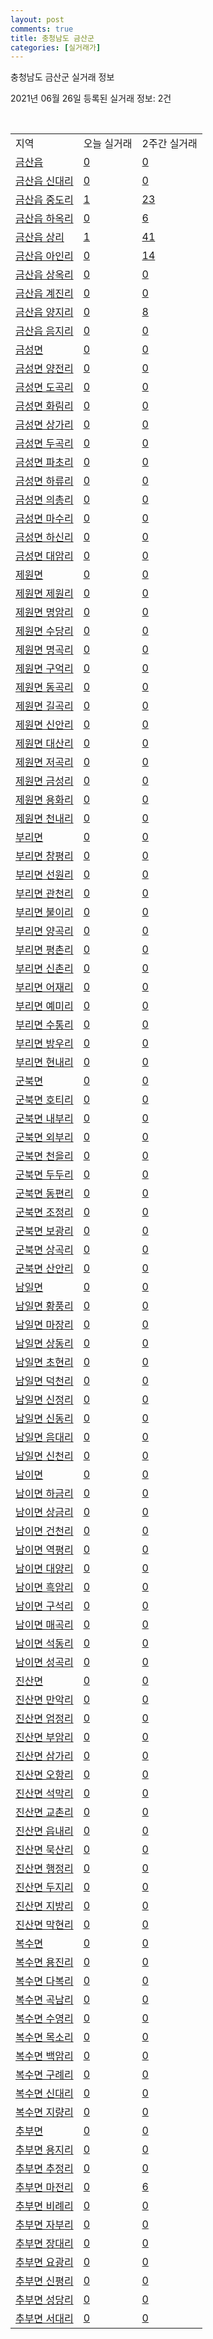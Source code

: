 ```yaml
---
layout: post
comments: true
title: 충청남도 금산군
categories: [실거래가]
---
```


충청남도 금산군 실거래 정보

2021년 06월 26일 등록된 실거래 정보: 2건

<script type="text/javascript">
  google.charts.load('current', {'packages':['corechart']});
  google.charts.setOnLoadCallback(drawChart);

  function drawChart() {
    var data = google.visualization.arrayToDataTable([['거래일', '매매', '전월세', '전매'], ['2021-03', 1, 0, 0], ['2021-04', 13, 7, 3], ['2021-05', 29, 15, 5], ['2021-06', 14, 5, 6]]);

    var options = {
      title: '최근 유형별 거래량 추이',
      legend: { position: 'bottom' }
    };

    var chart = new google.visualization.LineChart(document.getElementById('columnchart_material'));
    chart.draw(data, (options));
  }
</script>

<div id="columnchart_material" style="width: 450px; margin-left: -35px"></div>
<br>
<table class="sortable">
  <tr>
    <td>지역</td>
    <td>오늘 실거래</td>
    <td>2주간 실거래</td>
  </tr>

  
  <tr class="item">
    <td><a href="4471025000.html">금산읍</a></td>
    <td><a href="4471025000.html">0</a></td>
    <td><a href="4471025000.html">0</a></td>
  </tr>
    

  <tr class="item">
    <td><a href="4471025021.html">금산읍 신대리</a></td>
    <td><a href="4471025021.html">0</a></td>
    <td><a href="4471025021.html">0</a></td>
  </tr>
    

  <tr class="item">
    <td><a href="4471025022.html">금산읍 중도리</a></td>
    <td><a href="4471025022.html">1</a></td>
    <td><a href="4471025022.html">23</a></td>
  </tr>
    

  <tr class="item">
    <td><a href="4471025023.html">금산읍 하옥리</a></td>
    <td><a href="4471025023.html">0</a></td>
    <td><a href="4471025023.html">6</a></td>
  </tr>
    

  <tr class="item">
    <td><a href="4471025024.html">금산읍 상리</a></td>
    <td><a href="4471025024.html">1</a></td>
    <td><a href="4471025024.html">41</a></td>
  </tr>
    

  <tr class="item">
    <td><a href="4471025025.html">금산읍 아인리</a></td>
    <td><a href="4471025025.html">0</a></td>
    <td><a href="4471025025.html">14</a></td>
  </tr>
    

  <tr class="item">
    <td><a href="4471025026.html">금산읍 상옥리</a></td>
    <td><a href="4471025026.html">0</a></td>
    <td><a href="4471025026.html">0</a></td>
  </tr>
    

  <tr class="item">
    <td><a href="4471025027.html">금산읍 계진리</a></td>
    <td><a href="4471025027.html">0</a></td>
    <td><a href="4471025027.html">0</a></td>
  </tr>
    

  <tr class="item">
    <td><a href="4471025028.html">금산읍 양지리</a></td>
    <td><a href="4471025028.html">0</a></td>
    <td><a href="4471025028.html">8</a></td>
  </tr>
    

  <tr class="item">
    <td><a href="4471025029.html">금산읍 음지리</a></td>
    <td><a href="4471025029.html">0</a></td>
    <td><a href="4471025029.html">0</a></td>
  </tr>
    

  <tr class="item">
    <td><a href="4471031000.html">금성면</a></td>
    <td><a href="4471031000.html">0</a></td>
    <td><a href="4471031000.html">0</a></td>
  </tr>
    

  <tr class="item">
    <td><a href="4471031021.html">금성면 양전리</a></td>
    <td><a href="4471031021.html">0</a></td>
    <td><a href="4471031021.html">0</a></td>
  </tr>
    

  <tr class="item">
    <td><a href="4471031022.html">금성면 도곡리</a></td>
    <td><a href="4471031022.html">0</a></td>
    <td><a href="4471031022.html">0</a></td>
  </tr>
    

  <tr class="item">
    <td><a href="4471031023.html">금성면 화림리</a></td>
    <td><a href="4471031023.html">0</a></td>
    <td><a href="4471031023.html">0</a></td>
  </tr>
    

  <tr class="item">
    <td><a href="4471031024.html">금성면 상가리</a></td>
    <td><a href="4471031024.html">0</a></td>
    <td><a href="4471031024.html">0</a></td>
  </tr>
    

  <tr class="item">
    <td><a href="4471031025.html">금성면 두곡리</a></td>
    <td><a href="4471031025.html">0</a></td>
    <td><a href="4471031025.html">0</a></td>
  </tr>
    

  <tr class="item">
    <td><a href="4471031026.html">금성면 파초리</a></td>
    <td><a href="4471031026.html">0</a></td>
    <td><a href="4471031026.html">0</a></td>
  </tr>
    

  <tr class="item">
    <td><a href="4471031027.html">금성면 하류리</a></td>
    <td><a href="4471031027.html">0</a></td>
    <td><a href="4471031027.html">0</a></td>
  </tr>
    

  <tr class="item">
    <td><a href="4471031028.html">금성면 의총리</a></td>
    <td><a href="4471031028.html">0</a></td>
    <td><a href="4471031028.html">0</a></td>
  </tr>
    

  <tr class="item">
    <td><a href="4471031029.html">금성면 마수리</a></td>
    <td><a href="4471031029.html">0</a></td>
    <td><a href="4471031029.html">0</a></td>
  </tr>
    

  <tr class="item">
    <td><a href="4471031030.html">금성면 하신리</a></td>
    <td><a href="4471031030.html">0</a></td>
    <td><a href="4471031030.html">0</a></td>
  </tr>
    

  <tr class="item">
    <td><a href="4471031031.html">금성면 대암리</a></td>
    <td><a href="4471031031.html">0</a></td>
    <td><a href="4471031031.html">0</a></td>
  </tr>
    

  <tr class="item">
    <td><a href="4471032000.html">제원면</a></td>
    <td><a href="4471032000.html">0</a></td>
    <td><a href="4471032000.html">0</a></td>
  </tr>
    

  <tr class="item">
    <td><a href="4471032021.html">제원면 제원리</a></td>
    <td><a href="4471032021.html">0</a></td>
    <td><a href="4471032021.html">0</a></td>
  </tr>
    

  <tr class="item">
    <td><a href="4471032022.html">제원면 명암리</a></td>
    <td><a href="4471032022.html">0</a></td>
    <td><a href="4471032022.html">0</a></td>
  </tr>
    

  <tr class="item">
    <td><a href="4471032023.html">제원면 수당리</a></td>
    <td><a href="4471032023.html">0</a></td>
    <td><a href="4471032023.html">0</a></td>
  </tr>
    

  <tr class="item">
    <td><a href="4471032024.html">제원면 명곡리</a></td>
    <td><a href="4471032024.html">0</a></td>
    <td><a href="4471032024.html">0</a></td>
  </tr>
    

  <tr class="item">
    <td><a href="4471032025.html">제원면 구억리</a></td>
    <td><a href="4471032025.html">0</a></td>
    <td><a href="4471032025.html">0</a></td>
  </tr>
    

  <tr class="item">
    <td><a href="4471032026.html">제원면 동곡리</a></td>
    <td><a href="4471032026.html">0</a></td>
    <td><a href="4471032026.html">0</a></td>
  </tr>
    

  <tr class="item">
    <td><a href="4471032027.html">제원면 길곡리</a></td>
    <td><a href="4471032027.html">0</a></td>
    <td><a href="4471032027.html">0</a></td>
  </tr>
    

  <tr class="item">
    <td><a href="4471032028.html">제원면 신안리</a></td>
    <td><a href="4471032028.html">0</a></td>
    <td><a href="4471032028.html">0</a></td>
  </tr>
    

  <tr class="item">
    <td><a href="4471032029.html">제원면 대산리</a></td>
    <td><a href="4471032029.html">0</a></td>
    <td><a href="4471032029.html">0</a></td>
  </tr>
    

  <tr class="item">
    <td><a href="4471032030.html">제원면 저곡리</a></td>
    <td><a href="4471032030.html">0</a></td>
    <td><a href="4471032030.html">0</a></td>
  </tr>
    

  <tr class="item">
    <td><a href="4471032031.html">제원면 금성리</a></td>
    <td><a href="4471032031.html">0</a></td>
    <td><a href="4471032031.html">0</a></td>
  </tr>
    

  <tr class="item">
    <td><a href="4471032032.html">제원면 용화리</a></td>
    <td><a href="4471032032.html">0</a></td>
    <td><a href="4471032032.html">0</a></td>
  </tr>
    

  <tr class="item">
    <td><a href="4471032033.html">제원면 천내리</a></td>
    <td><a href="4471032033.html">0</a></td>
    <td><a href="4471032033.html">0</a></td>
  </tr>
    

  <tr class="item">
    <td><a href="4471033000.html">부리면</a></td>
    <td><a href="4471033000.html">0</a></td>
    <td><a href="4471033000.html">0</a></td>
  </tr>
    

  <tr class="item">
    <td><a href="4471033021.html">부리면 창평리</a></td>
    <td><a href="4471033021.html">0</a></td>
    <td><a href="4471033021.html">0</a></td>
  </tr>
    

  <tr class="item">
    <td><a href="4471033022.html">부리면 선원리</a></td>
    <td><a href="4471033022.html">0</a></td>
    <td><a href="4471033022.html">0</a></td>
  </tr>
    

  <tr class="item">
    <td><a href="4471033023.html">부리면 관천리</a></td>
    <td><a href="4471033023.html">0</a></td>
    <td><a href="4471033023.html">0</a></td>
  </tr>
    

  <tr class="item">
    <td><a href="4471033024.html">부리면 불이리</a></td>
    <td><a href="4471033024.html">0</a></td>
    <td><a href="4471033024.html">0</a></td>
  </tr>
    

  <tr class="item">
    <td><a href="4471033025.html">부리면 양곡리</a></td>
    <td><a href="4471033025.html">0</a></td>
    <td><a href="4471033025.html">0</a></td>
  </tr>
    

  <tr class="item">
    <td><a href="4471033026.html">부리면 평촌리</a></td>
    <td><a href="4471033026.html">0</a></td>
    <td><a href="4471033026.html">0</a></td>
  </tr>
    

  <tr class="item">
    <td><a href="4471033027.html">부리면 신촌리</a></td>
    <td><a href="4471033027.html">0</a></td>
    <td><a href="4471033027.html">0</a></td>
  </tr>
    

  <tr class="item">
    <td><a href="4471033028.html">부리면 어재리</a></td>
    <td><a href="4471033028.html">0</a></td>
    <td><a href="4471033028.html">0</a></td>
  </tr>
    

  <tr class="item">
    <td><a href="4471033029.html">부리면 예미리</a></td>
    <td><a href="4471033029.html">0</a></td>
    <td><a href="4471033029.html">0</a></td>
  </tr>
    

  <tr class="item">
    <td><a href="4471033030.html">부리면 수통리</a></td>
    <td><a href="4471033030.html">0</a></td>
    <td><a href="4471033030.html">0</a></td>
  </tr>
    

  <tr class="item">
    <td><a href="4471033031.html">부리면 방우리</a></td>
    <td><a href="4471033031.html">0</a></td>
    <td><a href="4471033031.html">0</a></td>
  </tr>
    

  <tr class="item">
    <td><a href="4471033032.html">부리면 현내리</a></td>
    <td><a href="4471033032.html">0</a></td>
    <td><a href="4471033032.html">0</a></td>
  </tr>
    

  <tr class="item">
    <td><a href="4471034000.html">군북면</a></td>
    <td><a href="4471034000.html">0</a></td>
    <td><a href="4471034000.html">0</a></td>
  </tr>
    

  <tr class="item">
    <td><a href="4471034021.html">군북면 호티리</a></td>
    <td><a href="4471034021.html">0</a></td>
    <td><a href="4471034021.html">0</a></td>
  </tr>
    

  <tr class="item">
    <td><a href="4471034022.html">군북면 내부리</a></td>
    <td><a href="4471034022.html">0</a></td>
    <td><a href="4471034022.html">0</a></td>
  </tr>
    

  <tr class="item">
    <td><a href="4471034023.html">군북면 외부리</a></td>
    <td><a href="4471034023.html">0</a></td>
    <td><a href="4471034023.html">0</a></td>
  </tr>
    

  <tr class="item">
    <td><a href="4471034024.html">군북면 천을리</a></td>
    <td><a href="4471034024.html">0</a></td>
    <td><a href="4471034024.html">0</a></td>
  </tr>
    

  <tr class="item">
    <td><a href="4471034025.html">군북면 두두리</a></td>
    <td><a href="4471034025.html">0</a></td>
    <td><a href="4471034025.html">0</a></td>
  </tr>
    

  <tr class="item">
    <td><a href="4471034026.html">군북면 동편리</a></td>
    <td><a href="4471034026.html">0</a></td>
    <td><a href="4471034026.html">0</a></td>
  </tr>
    

  <tr class="item">
    <td><a href="4471034027.html">군북면 조정리</a></td>
    <td><a href="4471034027.html">0</a></td>
    <td><a href="4471034027.html">0</a></td>
  </tr>
    

  <tr class="item">
    <td><a href="4471034028.html">군북면 보광리</a></td>
    <td><a href="4471034028.html">0</a></td>
    <td><a href="4471034028.html">0</a></td>
  </tr>
    

  <tr class="item">
    <td><a href="4471034029.html">군북면 상곡리</a></td>
    <td><a href="4471034029.html">0</a></td>
    <td><a href="4471034029.html">0</a></td>
  </tr>
    

  <tr class="item">
    <td><a href="4471034030.html">군북면 산안리</a></td>
    <td><a href="4471034030.html">0</a></td>
    <td><a href="4471034030.html">0</a></td>
  </tr>
    

  <tr class="item">
    <td><a href="4471035000.html">남일면</a></td>
    <td><a href="4471035000.html">0</a></td>
    <td><a href="4471035000.html">0</a></td>
  </tr>
    

  <tr class="item">
    <td><a href="4471035021.html">남일면 황풍리</a></td>
    <td><a href="4471035021.html">0</a></td>
    <td><a href="4471035021.html">0</a></td>
  </tr>
    

  <tr class="item">
    <td><a href="4471035022.html">남일면 마장리</a></td>
    <td><a href="4471035022.html">0</a></td>
    <td><a href="4471035022.html">0</a></td>
  </tr>
    

  <tr class="item">
    <td><a href="4471035023.html">남일면 상동리</a></td>
    <td><a href="4471035023.html">0</a></td>
    <td><a href="4471035023.html">0</a></td>
  </tr>
    

  <tr class="item">
    <td><a href="4471035024.html">남일면 초현리</a></td>
    <td><a href="4471035024.html">0</a></td>
    <td><a href="4471035024.html">0</a></td>
  </tr>
    

  <tr class="item">
    <td><a href="4471035025.html">남일면 덕천리</a></td>
    <td><a href="4471035025.html">0</a></td>
    <td><a href="4471035025.html">0</a></td>
  </tr>
    

  <tr class="item">
    <td><a href="4471035026.html">남일면 신정리</a></td>
    <td><a href="4471035026.html">0</a></td>
    <td><a href="4471035026.html">0</a></td>
  </tr>
    

  <tr class="item">
    <td><a href="4471035027.html">남일면 신동리</a></td>
    <td><a href="4471035027.html">0</a></td>
    <td><a href="4471035027.html">0</a></td>
  </tr>
    

  <tr class="item">
    <td><a href="4471035028.html">남일면 음대리</a></td>
    <td><a href="4471035028.html">0</a></td>
    <td><a href="4471035028.html">0</a></td>
  </tr>
    

  <tr class="item">
    <td><a href="4471035029.html">남일면 신천리</a></td>
    <td><a href="4471035029.html">0</a></td>
    <td><a href="4471035029.html">0</a></td>
  </tr>
    

  <tr class="item">
    <td><a href="4471036000.html">남이면</a></td>
    <td><a href="4471036000.html">0</a></td>
    <td><a href="4471036000.html">0</a></td>
  </tr>
    

  <tr class="item">
    <td><a href="4471036021.html">남이면 하금리</a></td>
    <td><a href="4471036021.html">0</a></td>
    <td><a href="4471036021.html">0</a></td>
  </tr>
    

  <tr class="item">
    <td><a href="4471036022.html">남이면 상금리</a></td>
    <td><a href="4471036022.html">0</a></td>
    <td><a href="4471036022.html">0</a></td>
  </tr>
    

  <tr class="item">
    <td><a href="4471036023.html">남이면 건천리</a></td>
    <td><a href="4471036023.html">0</a></td>
    <td><a href="4471036023.html">0</a></td>
  </tr>
    

  <tr class="item">
    <td><a href="4471036024.html">남이면 역평리</a></td>
    <td><a href="4471036024.html">0</a></td>
    <td><a href="4471036024.html">0</a></td>
  </tr>
    

  <tr class="item">
    <td><a href="4471036025.html">남이면 대양리</a></td>
    <td><a href="4471036025.html">0</a></td>
    <td><a href="4471036025.html">0</a></td>
  </tr>
    

  <tr class="item">
    <td><a href="4471036026.html">남이면 흑암리</a></td>
    <td><a href="4471036026.html">0</a></td>
    <td><a href="4471036026.html">0</a></td>
  </tr>
    

  <tr class="item">
    <td><a href="4471036027.html">남이면 구석리</a></td>
    <td><a href="4471036027.html">0</a></td>
    <td><a href="4471036027.html">0</a></td>
  </tr>
    

  <tr class="item">
    <td><a href="4471036028.html">남이면 매곡리</a></td>
    <td><a href="4471036028.html">0</a></td>
    <td><a href="4471036028.html">0</a></td>
  </tr>
    

  <tr class="item">
    <td><a href="4471036029.html">남이면 석동리</a></td>
    <td><a href="4471036029.html">0</a></td>
    <td><a href="4471036029.html">0</a></td>
  </tr>
    

  <tr class="item">
    <td><a href="4471036030.html">남이면 성곡리</a></td>
    <td><a href="4471036030.html">0</a></td>
    <td><a href="4471036030.html">0</a></td>
  </tr>
    

  <tr class="item">
    <td><a href="4471037000.html">진산면</a></td>
    <td><a href="4471037000.html">0</a></td>
    <td><a href="4471037000.html">0</a></td>
  </tr>
    

  <tr class="item">
    <td><a href="4471037021.html">진산면 만악리</a></td>
    <td><a href="4471037021.html">0</a></td>
    <td><a href="4471037021.html">0</a></td>
  </tr>
    

  <tr class="item">
    <td><a href="4471037022.html">진산면 엄정리</a></td>
    <td><a href="4471037022.html">0</a></td>
    <td><a href="4471037022.html">0</a></td>
  </tr>
    

  <tr class="item">
    <td><a href="4471037023.html">진산면 부암리</a></td>
    <td><a href="4471037023.html">0</a></td>
    <td><a href="4471037023.html">0</a></td>
  </tr>
    

  <tr class="item">
    <td><a href="4471037024.html">진산면 삼가리</a></td>
    <td><a href="4471037024.html">0</a></td>
    <td><a href="4471037024.html">0</a></td>
  </tr>
    

  <tr class="item">
    <td><a href="4471037025.html">진산면 오항리</a></td>
    <td><a href="4471037025.html">0</a></td>
    <td><a href="4471037025.html">0</a></td>
  </tr>
    

  <tr class="item">
    <td><a href="4471037026.html">진산면 석막리</a></td>
    <td><a href="4471037026.html">0</a></td>
    <td><a href="4471037026.html">0</a></td>
  </tr>
    

  <tr class="item">
    <td><a href="4471037027.html">진산면 교촌리</a></td>
    <td><a href="4471037027.html">0</a></td>
    <td><a href="4471037027.html">0</a></td>
  </tr>
    

  <tr class="item">
    <td><a href="4471037028.html">진산면 읍내리</a></td>
    <td><a href="4471037028.html">0</a></td>
    <td><a href="4471037028.html">0</a></td>
  </tr>
    

  <tr class="item">
    <td><a href="4471037029.html">진산면 묵산리</a></td>
    <td><a href="4471037029.html">0</a></td>
    <td><a href="4471037029.html">0</a></td>
  </tr>
    

  <tr class="item">
    <td><a href="4471037030.html">진산면 행정리</a></td>
    <td><a href="4471037030.html">0</a></td>
    <td><a href="4471037030.html">0</a></td>
  </tr>
    

  <tr class="item">
    <td><a href="4471037031.html">진산면 두지리</a></td>
    <td><a href="4471037031.html">0</a></td>
    <td><a href="4471037031.html">0</a></td>
  </tr>
    

  <tr class="item">
    <td><a href="4471037032.html">진산면 지방리</a></td>
    <td><a href="4471037032.html">0</a></td>
    <td><a href="4471037032.html">0</a></td>
  </tr>
    

  <tr class="item">
    <td><a href="4471037033.html">진산면 막현리</a></td>
    <td><a href="4471037033.html">0</a></td>
    <td><a href="4471037033.html">0</a></td>
  </tr>
    

  <tr class="item">
    <td><a href="4471038000.html">복수면</a></td>
    <td><a href="4471038000.html">0</a></td>
    <td><a href="4471038000.html">0</a></td>
  </tr>
    

  <tr class="item">
    <td><a href="4471038021.html">복수면 용진리</a></td>
    <td><a href="4471038021.html">0</a></td>
    <td><a href="4471038021.html">0</a></td>
  </tr>
    

  <tr class="item">
    <td><a href="4471038022.html">복수면 다복리</a></td>
    <td><a href="4471038022.html">0</a></td>
    <td><a href="4471038022.html">0</a></td>
  </tr>
    

  <tr class="item">
    <td><a href="4471038023.html">복수면 곡남리</a></td>
    <td><a href="4471038023.html">0</a></td>
    <td><a href="4471038023.html">0</a></td>
  </tr>
    

  <tr class="item">
    <td><a href="4471038024.html">복수면 수영리</a></td>
    <td><a href="4471038024.html">0</a></td>
    <td><a href="4471038024.html">0</a></td>
  </tr>
    

  <tr class="item">
    <td><a href="4471038025.html">복수면 목소리</a></td>
    <td><a href="4471038025.html">0</a></td>
    <td><a href="4471038025.html">0</a></td>
  </tr>
    

  <tr class="item">
    <td><a href="4471038026.html">복수면 백암리</a></td>
    <td><a href="4471038026.html">0</a></td>
    <td><a href="4471038026.html">0</a></td>
  </tr>
    

  <tr class="item">
    <td><a href="4471038027.html">복수면 구례리</a></td>
    <td><a href="4471038027.html">0</a></td>
    <td><a href="4471038027.html">0</a></td>
  </tr>
    

  <tr class="item">
    <td><a href="4471038028.html">복수면 신대리</a></td>
    <td><a href="4471038028.html">0</a></td>
    <td><a href="4471038028.html">0</a></td>
  </tr>
    

  <tr class="item">
    <td><a href="4471038029.html">복수면 지량리</a></td>
    <td><a href="4471038029.html">0</a></td>
    <td><a href="4471038029.html">0</a></td>
  </tr>
    

  <tr class="item">
    <td><a href="4471039000.html">추부면</a></td>
    <td><a href="4471039000.html">0</a></td>
    <td><a href="4471039000.html">0</a></td>
  </tr>
    

  <tr class="item">
    <td><a href="4471039021.html">추부면 용지리</a></td>
    <td><a href="4471039021.html">0</a></td>
    <td><a href="4471039021.html">0</a></td>
  </tr>
    

  <tr class="item">
    <td><a href="4471039022.html">추부면 추정리</a></td>
    <td><a href="4471039022.html">0</a></td>
    <td><a href="4471039022.html">0</a></td>
  </tr>
    

  <tr class="item">
    <td><a href="4471039023.html">추부면 마전리</a></td>
    <td><a href="4471039023.html">0</a></td>
    <td><a href="4471039023.html">6</a></td>
  </tr>
    

  <tr class="item">
    <td><a href="4471039024.html">추부면 비례리</a></td>
    <td><a href="4471039024.html">0</a></td>
    <td><a href="4471039024.html">0</a></td>
  </tr>
    

  <tr class="item">
    <td><a href="4471039025.html">추부면 자부리</a></td>
    <td><a href="4471039025.html">0</a></td>
    <td><a href="4471039025.html">0</a></td>
  </tr>
    

  <tr class="item">
    <td><a href="4471039026.html">추부면 장대리</a></td>
    <td><a href="4471039026.html">0</a></td>
    <td><a href="4471039026.html">0</a></td>
  </tr>
    

  <tr class="item">
    <td><a href="4471039027.html">추부면 요광리</a></td>
    <td><a href="4471039027.html">0</a></td>
    <td><a href="4471039027.html">0</a></td>
  </tr>
    

  <tr class="item">
    <td><a href="4471039028.html">추부면 신평리</a></td>
    <td><a href="4471039028.html">0</a></td>
    <td><a href="4471039028.html">0</a></td>
  </tr>
    

  <tr class="item">
    <td><a href="4471039029.html">추부면 성당리</a></td>
    <td><a href="4471039029.html">0</a></td>
    <td><a href="4471039029.html">0</a></td>
  </tr>
    

  <tr class="item">
    <td><a href="4471039030.html">추부면 서대리</a></td>
    <td><a href="4471039030.html">0</a></td>
    <td><a href="4471039030.html">0</a></td>
  </tr>
    


</table>


    
